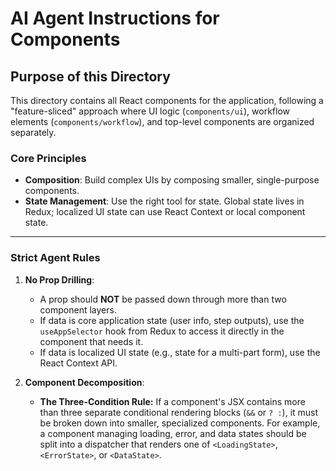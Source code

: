 # AI Agent Instructions for Components

## Purpose of this Directory

This directory contains all React components for the application, following a "feature-sliced" approach where UI logic (`components/ui`), workflow elements (`components/workflow`), and top-level components are organized separately.

### Core Principles

- **Composition**: Build complex UIs by composing smaller, single-purpose components.
- **State Management**: Use the right tool for state. Global state lives in Redux; localized UI state can use React Context or local component state.

---

### Strict Agent Rules

1. **No Prop Drilling**:

   - A prop should **NOT** be passed down through more than two component layers.
   - If data is core application state (user info, step outputs), use the `useAppSelector` hook from Redux to access it directly in the component that needs it.
   - If data is localized UI state (e.g., state for a multi-part form), use the React Context API.

2. **Component Decomposition**:
   - **The Three-Condition Rule:** If a component's JSX contains more than three separate conditional rendering blocks (`&&` or `? :`), it must be broken down into smaller, specialized components. For example, a component managing loading, error, and data states should be split into a dispatcher that renders one of `<LoadingState>`, `<ErrorState>`, or `<DataState>`.
